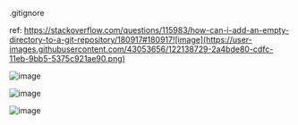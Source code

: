 .gitignore

ref: https://stackoverflow.com/questions/115983/how-can-i-add-an-empty-directory-to-a-git-repository/180917#180917![image](https://user-images.githubusercontent.com/43053656/122138729-2a4bde80-cdfc-11eb-9bb5-5375c921ae90.png)

![image](https://user-images.githubusercontent.com/43053656/122138737-2ddf6580-cdfc-11eb-8623-5c26be36d54b.png)

![image](https://user-images.githubusercontent.com/43053656/122138741-3172ec80-cdfc-11eb-9181-00ae40a4d64e.png)

![image](https://user-images.githubusercontent.com/43053656/122138746-346ddd00-cdfc-11eb-8ddc-1d3c698ee138.png)

